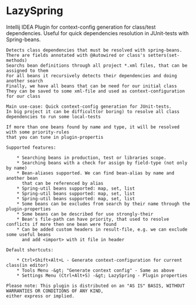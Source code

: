 LazySpring
====

Intellij IDEA Plugin for context-config generation for class/test dependencies.
Useful for quick dependencies resolution in JUnit-tests with Spring-beans.

    Detects class dependencies that must be resolved with spring-beans.
    There are fields annotated with @Autowired or class's setters(set-methods)
    Searchs bean definitions through all project *.xml files, that can be assigned to them
    For all beans it recursively detects their dependencies and doing another search
    Finally, we have all beans that can be need for our initial class
    They can be saved to some xml-file and used as context-configuration for our class
    
    Main use-case: Quick context-config generation for JUnit-tests.
    In big project it can be difficult(or boring) to resolve all class dependencies to run some local-tests
    
    If more than one beans found by name and type, it will be resolved with some priority-rules 
    that you can tune in plugin-propertis
    
    Supported features:
    
        * Searching beans in production, test or libraries scope.
        * Searching beans with a check for assign by field-type (not only by name)
        * Bean-aliases supported. We can find bean-alias by name and another bean 
          that can be referenced by alias
        * Spring-util beans supported: map, set, list
        * Spring-util beans supported: map, set, list
        * Spring-util beans supported: map, set, list
        * Some beans can be excludes from search by their name through the plugin-properties
        * Some beans can be described for use strongly-their
        * Bean's file-path can have priority, that used to resolve conflicts if more then one bean were found
        * Can be added custom headers in result-file, e.g. we can exclude some useful beans 
          and add <import> with it file in header
    
    Default shortcuts:
    
        * Ctrl+Shift+Alt+L - Generate context-configuration for current class(in editor)
        * Tools Menu -&gt; "Generate context config" - Same as above
        * Settings Menu (Ctrl+Alt+S) -&gt; LazySpring - Plugin properties
    
    Please note: This plugin is distributed on an "AS IS" BASIS, WITHOUT WARRANTIES OR CONDITIONS OF ANY KIND,
    either express or implied.
    
